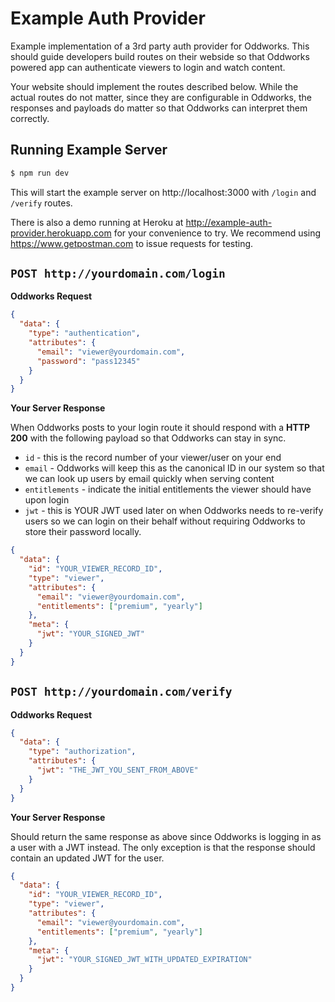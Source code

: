 # Example Auth Provider

Example implementation of a 3rd party auth provider for Oddworks. This should guide developers build routes on their webside so that Oddworks powered app can authenticate viewers to login and watch content.

Your website should implement the routes described below. While the actual routes do not matter, since they are configurable in Oddworks, the responses and payloads do matter so that Oddworks can interpret them correctly.

## Running Example Server

```bash
$ npm run dev
```

This will start the example server on http://localhost:3000 with `/login` and `/verify` routes.

There is also a demo running at Heroku at http://example-auth-provider.herokuapp.com for your convenience to try. We recommend using https://www.getpostman.com to issue requests for testing.

## `POST http://yourdomain.com/login`

**Oddworks Request**

```json
{
  "data": {
    "type": "authentication",
    "attributes": {
      "email": "viewer@yourdomain.com",
      "password": "pass12345"
    }
  }
}
```

**Your Server Response**

When Oddworks posts to your login route it should respond with a **HTTP 200** with the following payload so that Oddworks can stay in sync.

- `id` - this is the record number of your viewer/user on your end
- `email` - Oddworks will keep this as the canonical ID in our system so that we can look up users by email quickly when serving content
- `entitlements` - indicate the initial entitlements the viewer should have upon login
- `jwt` - this is YOUR JWT used later on when Oddworks needs to re-verify users so we can login on their behalf without requiring Oddworks to store their password locally.

```json
{
  "data": {
    "id": "YOUR_VIEWER_RECORD_ID",
    "type": "viewer",
    "attributes": {
      "email": "viewer@yourdomain.com",
      "entitlements": ["premium", "yearly"]
    },
    "meta": {
      "jwt": "YOUR_SIGNED_JWT"
    }
  }
}
```

## `POST http://yourdomain.com/verify`

**Oddworks Request**

```json
{
  "data": {
    "type": "authorization",
    "attributes": {
      "jwt": "THE_JWT_YOU_SENT_FROM_ABOVE"
    }
  }
}
```

**Your Server Response**

Should return the same response as above since Oddworks is logging in as a user with a JWT instead. The only exception is that the response should contain an updated JWT for the user.

```json
{
  "data": {
    "id": "YOUR_VIEWER_RECORD_ID",
    "type": "viewer",
    "attributes": {
      "email": "viewer@yourdomain.com",
      "entitlements": ["premium", "yearly"]
    },
    "meta": {
      "jwt": "YOUR_SIGNED_JWT_WITH_UPDATED_EXPIRATION"
    }
  }
}
```
